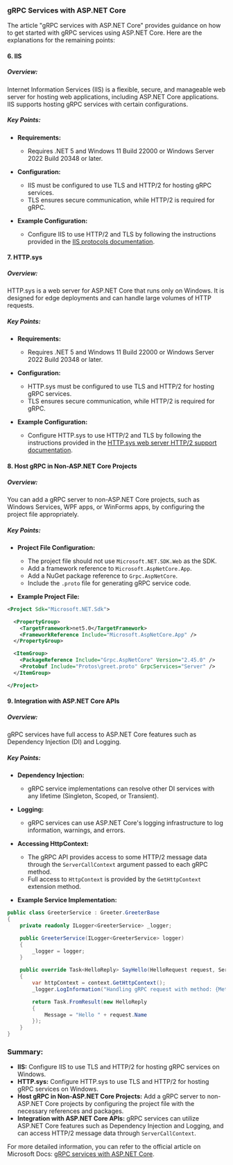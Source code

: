 ### gRPC Services with ASP.NET Core

The article "gRPC services with ASP.NET Core" provides guidance on how to get started with gRPC services using ASP.NET Core. Here are the explanations for the remaining points:

#### 6. IIS

##### Overview:
Internet Information Services (IIS) is a flexible, secure, and manageable web server for hosting web applications, including ASP.NET Core applications. IIS supports hosting gRPC services with certain configurations.

##### Key Points:
- **Requirements:**
  - Requires .NET 5 and Windows 11 Build 22000 or Windows Server 2022 Build 20348 or later.

- **Configuration:**
  - IIS must be configured to use TLS and HTTP/2 for hosting gRPC services.
  - TLS ensures secure communication, while HTTP/2 is required for gRPC.

- **Example Configuration:**
  - Configure IIS to use HTTP/2 and TLS by following the instructions provided in the [IIS protocols documentation](https://docs.microsoft.com/en-us/aspnet/core/host-and-deploy/iis/protocols).

#### 7. HTTP.sys

##### Overview:
HTTP.sys is a web server for ASP.NET Core that runs only on Windows. It is designed for edge deployments and can handle large volumes of HTTP requests.

##### Key Points:
- **Requirements:**
  - Requires .NET 5 and Windows 11 Build 22000 or Windows Server 2022 Build 20348 or later.

- **Configuration:**
  - HTTP.sys must be configured to use TLS and HTTP/2 for hosting gRPC services.
  - TLS ensures secure communication, while HTTP/2 is required for gRPC.

- **Example Configuration:**
  - Configure HTTP.sys to use HTTP/2 and TLS by following the instructions provided in the [HTTP.sys web server HTTP/2 support documentation](https://docs.microsoft.com/en-us/aspnet/core/fundamentals/servers/httpsys#http2-support).

#### 8. Host gRPC in Non-ASP.NET Core Projects

##### Overview:
You can add a gRPC server to non-ASP.NET Core projects, such as Windows Services, WPF apps, or WinForms apps, by configuring the project file appropriately.

##### Key Points:
- **Project File Configuration:**
  - The project file should not use `Microsoft.NET.SDK.Web` as the SDK.
  - Add a framework reference to `Microsoft.AspNetCore.App`.
  - Add a NuGet package reference to `Grpc.AspNetCore`.
  - Include the `.proto` file for generating gRPC service code.

- **Example Project File:**

```xml name=Server.csproj
<Project Sdk="Microsoft.NET.Sdk">

  <PropertyGroup>
    <TargetFramework>net5.0</TargetFramework>
    <FrameworkReference Include="Microsoft.AspNetCore.App" />
  </PropertyGroup>

  <ItemGroup>
    <PackageReference Include="Grpc.AspNetCore" Version="2.45.0" />
    <Protobuf Include="Protos\greet.proto" GrpcServices="Server" />
  </ItemGroup>

</Project>
```

#### 9. Integration with ASP.NET Core APIs

##### Overview:
gRPC services have full access to ASP.NET Core features such as Dependency Injection (DI) and Logging.

##### Key Points:
- **Dependency Injection:**
  - gRPC service implementations can resolve other DI services with any lifetime (Singleton, Scoped, or Transient).

- **Logging:**
  - gRPC services can use ASP.NET Core's logging infrastructure to log information, warnings, and errors.

- **Accessing HttpContext:**
  - The gRPC API provides access to some HTTP/2 message data through the `ServerCallContext` argument passed to each gRPC method.
  - Full access to `HttpContext` is provided by the `GetHttpContext` extension method.

- **Example Service Implementation:**

```csharp name=GreeterService.cs
public class GreeterService : Greeter.GreeterBase
{
    private readonly ILogger<GreeterService> _logger;

    public GreeterService(ILogger<GreeterService> logger)
    {
        _logger = logger;
    }

    public override Task<HelloReply> SayHello(HelloRequest request, ServerCallContext context)
    {
        var httpContext = context.GetHttpContext();
        _logger.LogInformation("Handling gRPC request with method: {Method}", httpContext.Request.Method);

        return Task.FromResult(new HelloReply
        {
            Message = "Hello " + request.Name
        });
    }
}
```

### Summary:

- **IIS:** Configure IIS to use TLS and HTTP/2 for hosting gRPC services on Windows.
- **HTTP.sys:** Configure HTTP.sys to use TLS and HTTP/2 for hosting gRPC services on Windows.
- **Host gRPC in Non-ASP.NET Core Projects:** Add a gRPC server to non-ASP.NET Core projects by configuring the project file with the necessary references and packages.
- **Integration with ASP.NET Core APIs:** gRPC services can utilize ASP.NET Core features such as Dependency Injection and Logging, and can access HTTP/2 message data through `ServerCallContext`.

For more detailed information, you can refer to the official article on Microsoft Docs: [gRPC services with ASP.NET Core](https://docs.microsoft.com/en-us/aspnet/core/grpc/aspnetcore).